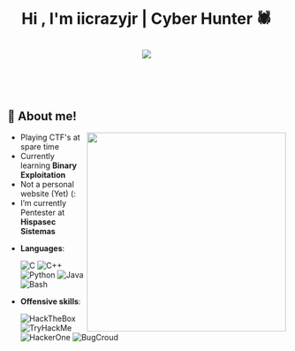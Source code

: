 <h1 align="center"><b>Hi , I'm iicrazyjr | Cyber Hunter 🕷️</b>
<!--  -->
<p align="center">
  <a href=""><img src="https://camo.githubusercontent.com/d279c98781b721fa24f63941312741842a1b8108f1ee92ef9799ae3e2791e6bc/68747470733a2f2f6e66746576656e696e672e636f6d2f77702d636f6e74656e742f75706c6f6164732f323032322f30352f6e656b6f3130302d32303438783638332e706e672e77656270"></a>
</p>

<br>

<h2>👹 About me!</h2>

<picture> <img align="right" src="https://w.wallhaven.cc/full/o5/wallhaven-o5dq17.png" width=360px></picture>

- Playing CTF's at spare time
- Currently learning **Binary Exploitation**
- Not a personal website (Yet) (:
- I’m currently Pentester at **Hispasec Sistemas**

<p align="center">

- **Languages**:
    
    ![C](https://img.shields.io/badge/C%20-%232370ED.svg?style=for-the-badge&logo=c&logoColor=white)
    ![C++](https://img.shields.io/badge/C++%20-%2300599C.svg?style=for-the-badge&logo=c%2B%2B&logoColor=white)
    ![Python](https://img.shields.io/badge/Python%20-%2314354C.svg?style=for-the-badge&logo=python&logoColor=white)
    ![Java](https://img.shields.io/badge/Java-%2314354C.svg?style=for-the-badge&logo=java&logoColor=white)
    ![Bash](https://img.shields.io/badge/Bash%20-%2314354C.svg?style=for-the-badge&logo=bash&logoColor=white)

- **Offensive skills**:

    ![HackTheBox](https://img.shields.io/badge/-HackTheBox-%239FEF00?style=for-the-badge&logo=hackthebox&logoColor=white)
    ![TryHackMe](https://img.shields.io/badge/-TryHackMe-%23212C42?style=for-the-badge&logo=tryhackme&logoColor=white)
    ![HackerOne](https://img.shields.io/badge/-HackerOne-%23494649?style=for-the-badge&logo=hackerone&logoColor=white)
    ![BugCroud](https://img.shields.io/badge/-Bugcrowd-%23F26822?style=for-the-badge&logo=bugcrowd&logoColor=white)
</p>
